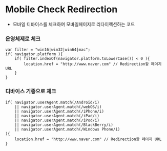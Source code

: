 # Mobile Check Redirection
- 모바일 디바이스를 체크하여 모바일페이지로 리다이렉션하는 코드

### 운영체제로 체크
~~~~
var filter = "win16|win32|win64|mac";
if( navigator.platform ){
    if( filter.indexOf(navigator.platform.toLowerCase()) < 0 ){
        location.href = "http://www.naver.com" // Redirection할 페이지 URL
    }
}
~~~~

### 디바이스 기종으로 체크
~~~~
if( navigator.userAgent.match(/Android/i)
    || navigator.userAgent.match(/webOS/i)
    || navigator.userAgent.match(/iPhone/i)
    || navigator.userAgent.match(/iPad/i)
    || navigator.userAgent.match(/iPod/i)
    || navigator.userAgent.match(/BlackBerry/i)
    || navigator.userAgent.match(/Windows Phone/i)
){
    location.href = "http://www.naver.com" // Redirection할 페이지 URL
}
~~~~
